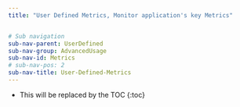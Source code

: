 ```yaml
---
title: "User Defined Metrics, Monitor application's key Metrics"


# Sub navigation
sub-nav-parent: UserDefined
sub-nav-group: AdvancedUsage
sub-nav-id: Metrics
# sub-nav-pos: 2
sub-nav-title: User-Defined-Metrics
---
```


* This will be replaced by the TOC
{:toc}
